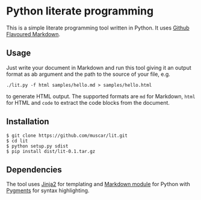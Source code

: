 # Python literate programming

This is a simple literate programming tool written in Python. It uses [Github
Flavoured Markdown](https://help.github.com/articles/github-flavored-markdown
"Github Flavoured Markdown").

## Usage

Just write your document in Markdown and run this tool giving it an output
format as ab argument and the path to the source of your file, e.g.

    ./lit.py -f html samples/hello.md > samples/hello.html

to generate HTML output. The supported formats are `md` for Markdown, `html`
for HTML and `code` to extract the code blocks from the document.

## Installation

    $ git clone https://github.com/muscar/lit.git
    $ cd lit
    $ python setup.py sdist
    $ pip install dist/lit-0.1.tar.gz

## Dependencies

The tool uses [Jinja2](http://jinja.pocoo.org/docs/ "Jinja2") for templating
and [Markdown module](http://pythonhosted.org//Markdown/ "Markdown module")
for Python with [Pygments](http://pygments.org/ "Pygments") for syntax
highlighting.
